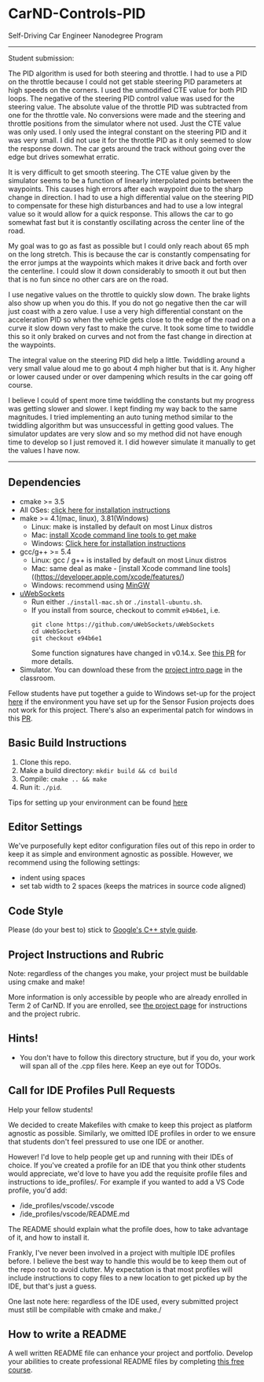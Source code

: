 ﻿# CarND-Controls-PID
Self-Driving Car Engineer Nanodegree Program

---

Student submission:

The PID algorithm is used for both steering and throttle.  I had to use a PID on the throttle because I could not get stable steering PID parameters at high speeds on the corners.  I used the unmodified CTE value for both PID loops. The negative of the steering PID control value was used for the steering value.  The absolute value of the throttle PID was subtracted from one for the throttle vale.  No conversions were made and the steering and throttle positions from the simulator where not used.  Just the CTE value was only used.  I only used the integral constant on the steering PID and it was very small. I did not use it for the throttle PID as it only seemed to slow the response down.  The car gets around the track without going over the edge but drives somewhat erratic.

It is very difficult to get smooth steering.  The CTE value given by the simulator seems to be a function of linearly interpolated points between the waypoints. This causes high errors after each waypoint due to the sharp change in direction.  I had to use a high differential value on the steering PID to compensate for these high disturbances and had to use a low integral value so it would allow for a quick response.  This allows the car to go somewhat fast but it is constantly oscillating across the center line of the road.

My goal was to go as fast as possible but I could only reach about 65 mph on the long stretch.  This is because the car is constantly compensating for the error jumps at the waypoints which makes it drive back and forth over the centerline. I could slow it down considerably to smooth it out but then that is no fun since no other cars are on the road.

I use negative values on the throttle to quickly slow down.  The brake lights also show up when you do this.  If you do not go negative then the car will just coast with a zero value.  I use a very high differential constant on the acceleration PID so when the vehicle gets close to the edge of the road on a curve it slow down very fast to make the curve. It took some time to twiddle this so it only braked on curves and not from the fast change in direction at the waypoints.

The integral value on the steering PID did help a little.  Twiddling around a very small value aloud me to go about 4 mph higher but that is it.  Any higher or lower caused under or over dampening which results in the car going off course.

I believe I could of spent more time twiddling the constants but my progress was getting slower and slower.  I kept finding my way back to the same magnitudes.  I tried implementing an auto tuning method similar to the twiddling algorithm but was unsuccessful in getting good values.  The simulator updates are very slow and so my method did not have enough time to develop so I just removed it.  I did however simulate it manually to get the values I have now.

---

## Dependencies

* cmake >= 3.5
 * All OSes: [click here for installation instructions](https://cmake.org/install/)
* make >= 4.1(mac, linux), 3.81(Windows)
  * Linux: make is installed by default on most Linux distros
  * Mac: [install Xcode command line tools to get make](https://developer.apple.com/xcode/features/)
  * Windows: [Click here for installation instructions](http://gnuwin32.sourceforge.net/packages/make.htm)
* gcc/g++ >= 5.4
  * Linux: gcc / g++ is installed by default on most Linux distros
  * Mac: same deal as make - [install Xcode command line tools]((https://developer.apple.com/xcode/features/)
  * Windows: recommend using [MinGW](http://www.mingw.org/)
* [uWebSockets](https://github.com/uWebSockets/uWebSockets)
  * Run either `./install-mac.sh` or `./install-ubuntu.sh`.
  * If you install from source, checkout to commit `e94b6e1`, i.e.
    ```
    git clone https://github.com/uWebSockets/uWebSockets 
    cd uWebSockets
    git checkout e94b6e1
    ```
    Some function signatures have changed in v0.14.x. See [this PR](https://github.com/udacity/CarND-MPC-Project/pull/3) for more details.
* Simulator. You can download these from the [project intro page](https://github.com/udacity/self-driving-car-sim/releases) in the classroom.

Fellow students have put together a guide to Windows set-up for the project [here](https://s3-us-west-1.amazonaws.com/udacity-selfdrivingcar/files/Kidnapped_Vehicle_Windows_Setup.pdf) if the environment you have set up for the Sensor Fusion projects does not work for this project. There's also an experimental patch for windows in this [PR](https://github.com/udacity/CarND-PID-Control-Project/pull/3).

## Basic Build Instructions

1. Clone this repo.
2. Make a build directory: `mkdir build && cd build`
3. Compile: `cmake .. && make`
4. Run it: `./pid`. 

Tips for setting up your environment can be found [here](https://classroom.udacity.com/nanodegrees/nd013/parts/40f38239-66b6-46ec-ae68-03afd8a601c8/modules/0949fca6-b379-42af-a919-ee50aa304e6a/lessons/f758c44c-5e40-4e01-93b5-1a82aa4e044f/concepts/23d376c7-0195-4276-bdf0-e02f1f3c665d)

## Editor Settings

We've purposefully kept editor configuration files out of this repo in order to
keep it as simple and environment agnostic as possible. However, we recommend
using the following settings:

* indent using spaces
* set tab width to 2 spaces (keeps the matrices in source code aligned)

## Code Style

Please (do your best to) stick to [Google's C++ style guide](https://google.github.io/styleguide/cppguide.html).

## Project Instructions and Rubric

Note: regardless of the changes you make, your project must be buildable using
cmake and make!

More information is only accessible by people who are already enrolled in Term 2
of CarND. If you are enrolled, see [the project page](https://classroom.udacity.com/nanodegrees/nd013/parts/40f38239-66b6-46ec-ae68-03afd8a601c8/modules/f1820894-8322-4bb3-81aa-b26b3c6dcbaf/lessons/e8235395-22dd-4b87-88e0-d108c5e5bbf4/concepts/6a4d8d42-6a04-4aa6-b284-1697c0fd6562)
for instructions and the project rubric.

## Hints!

* You don't have to follow this directory structure, but if you do, your work
  will span all of the .cpp files here. Keep an eye out for TODOs.

## Call for IDE Profiles Pull Requests

Help your fellow students!

We decided to create Makefiles with cmake to keep this project as platform
agnostic as possible. Similarly, we omitted IDE profiles in order to we ensure
that students don't feel pressured to use one IDE or another.

However! I'd love to help people get up and running with their IDEs of choice.
If you've created a profile for an IDE that you think other students would
appreciate, we'd love to have you add the requisite profile files and
instructions to ide_profiles/. For example if you wanted to add a VS Code
profile, you'd add:

* /ide_profiles/vscode/.vscode
* /ide_profiles/vscode/README.md

The README should explain what the profile does, how to take advantage of it,
and how to install it.

Frankly, I've never been involved in a project with multiple IDE profiles
before. I believe the best way to handle this would be to keep them out of the
repo root to avoid clutter. My expectation is that most profiles will include
instructions to copy files to a new location to get picked up by the IDE, but
that's just a guess.

One last note here: regardless of the IDE used, every submitted project must
still be compilable with cmake and make./

## How to write a README
A well written README file can enhance your project and portfolio.  Develop your abilities to create professional README files by completing [this free course](https://www.udacity.com/course/writing-readmes--ud777).

